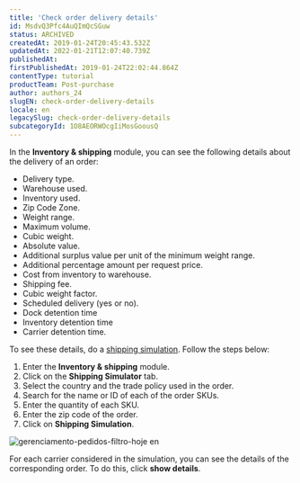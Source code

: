 ```yaml
---
title: 'Check order delivery details'
id: MsdvQ3Pfc4AuQImQcSGuw
status: ARCHIVED
createdAt: 2019-01-24T20:45:43.532Z
updatedAt: 2022-01-21T12:07:40.739Z
publishedAt: 
firstPublishedAt: 2019-01-24T22:02:44.864Z
contentType: tutorial
productTeam: Post-purchase
author: authors_24
slugEN: check-order-delivery-details
locale: en
legacySlug: check-order-delivery-details
subcategoryId: 1O8AEORWOcgIiMosGoousQ
---
```


In the __Inventory & shipping__ module, you can see the following details about the delivery of an order:

- Delivery type.
- Warehouse used.
- Inventory used.
- Zip Code Zone.
- Weight range.
- Maximum volume.
- Cubic weight.
- Absolute value.
- Additional surplus value per unit of the minimum weight range.
- Additional percentage amount per request price.
- Cost from inventory to warehouse.
- Shipping fee.
- Cubic weight factor.
- Scheduled delivery (yes or no).
- Dock detention time
- Inventory detention time
- Carrier detention time.

To see these details, do a [shipping simulation](/en/tutorial/freight-simulation). Follow the steps below:

1. Enter the __Inventory & shipping__ module.
2. Click on the __Shipping Simulator__ tab.
3. Select the country and the trade policy used in the order.
4. Search for the name or ID of each of the order SKUs.
5. Enter the quantity of each SKU.
6. Enter the zip code of the order.
7. Click on __Shipping Simulation__.

![gerenciamento-pedidos-filtro-hoje en](https://images.ctfassets.net/alneenqid6w5/9qtBlqEOicqQMqqGmuOWU/86e3bb19ce13e8880561f715f1d4b0d8/simular-frete_en.png)

For each carrier considered in the simulation, you can see the details of the corresponding order. To do this, click __show details__. 

